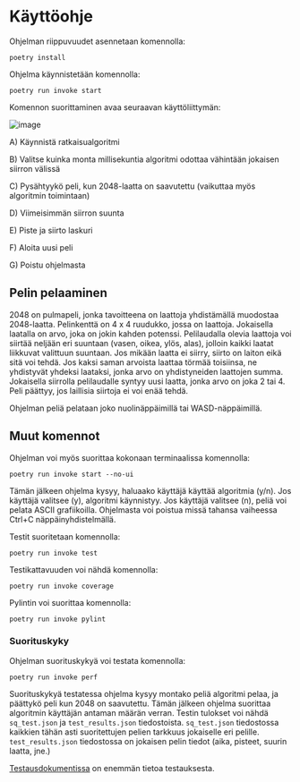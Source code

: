 # Käyttöohje

Ohjelman riippuvuudet asennetaan komennolla:
```
poetry install
```

Ohjelma käynnistetään komennolla:
```
poetry run invoke start
```
Komennon suorittaminen avaa seuraavan käyttöliittymän:

![image](https://user-images.githubusercontent.com/77693693/157441545-3ed9661a-17d6-4901-9bc9-1ee239d3af09.png)

A) Käynnistä ratkaisualgoritmi

B) Valitse kuinka monta millisekuntia algoritmi odottaa vähintään jokaisen siirron välissä

C) Pysähtyykö peli, kun 2048-laatta on saavutettu (vaikuttaa myös algoritmin toimintaan)

D) Viimeisimmän siirron suunta

E) Piste ja siirto laskuri

F) Aloita uusi peli

G) Poistu ohjelmasta

## Pelin pelaaminen

2048 on pulmapeli, jonka tavoitteena on laattoja yhdistämällä muodostaa 2048-laatta. Pelinkenttä on 4 x 4 ruudukko, jossa on laattoja. Jokaisella laatalla on arvo, joka on jokin kahden potenssi. Pelilaudalla olevia laattoja voi siirtää neljään eri suuntaan (vasen, oikea, ylös, alas), jolloin kaikki laatat liikkuvat valittuun suuntaan. Jos mikään laatta ei siirry, siirto on laiton eikä sitä voi tehdä. Jos kaksi saman arvoista laattaa törmää toisiinsa, ne yhdistyvät yhdeksi laataksi, jonka arvo on yhdistyneiden laattojen summa. Jokaisella siirrolla pelilaudalle syntyy uusi laatta, jonka arvo on joka 2 tai 4. Peli päättyy, jos laillisia siirtoja ei voi enää tehdä.

Ohjelman peliä pelataan joko nuolinäppäimillä tai WASD-näppäimillä.

## Muut komennot

Ohjelman voi myös suorittaa kokonaan terminaalissa komennolla:
```
poetry run invoke start --no-ui
```

Tämän jälkeen ohjelma kysyy, haluaako käyttäjä käyttää algoritmia (y/n). Jos käyttäjä valitsee (y), algoritmi käynnistyy. Jos käyttäjä valitsee (n), peliä voi pelata ASCII grafiikoilla. Ohjelmasta voi poistua missä tahansa vaiheessa Ctrl+C näppäinyhdistelmällä.

Testit suoritetaan komennolla:
```
poetry run invoke test
```

Testikattavuuden voi nähdä komennolla:
```
poetry run invoke coverage
```

Pylintin voi suorittaa komennolla:
```
poetry run invoke pylint
```

### Suorituskyky
Ohjelman suorituskykyä voi testata komennolla:
```
poetry run invoke perf
```

Suorituskykyä testatessa ohjelma kysyy montako peliä algoritmi pelaa, ja päättykö peli kun 2048 on saavutettu. Tämän jälkeen ohjelma suorittaa algoritmin käyttäjän antaman määrän verran. Testin tulokset voi nähdä ```sq_test.json``` ja ```test_results.json``` tiedostoista. ```sq_test.json``` tiedostossa kaikkien tähän asti suoritettujen pelien tarkkuus jokaiselle eri pelille. ```test_results.json``` tiedostossa on jokaisen pelin tiedot (aika, pisteet, suurin laatta, jne.)

[Testausdokumentissa](https://github.com/skeltal2/tira-harjoitustyo/blob/main/Dokumentaatio/testausdokumentti.md#suorituskyky-ja-tarkkuus) on enemmän tietoa testauksesta.

